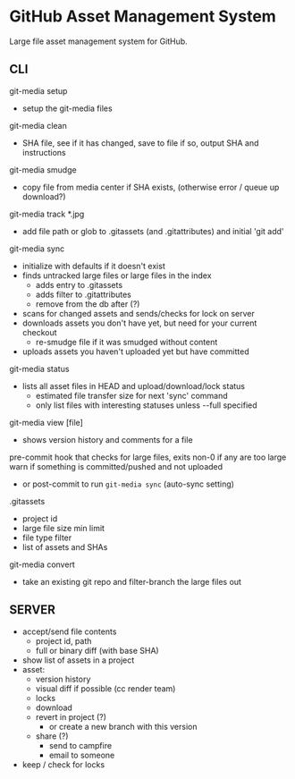 GitHub Asset Management System
==============================

Large file asset management system for GitHub.

CLI
---

git-media setup
 - setup the git-media files

git-media clean
 - SHA file, see if it has changed, save to file if so, output SHA and instructions

git-media smudge
 - copy file from media center if SHA exists, (otherwise error / queue up download?)

git-media track *.jpg

- add file path or glob to .gitassets (and .gitattributes) and initial 'git add'

git-media sync

- initialize with defaults if it doesn't exist
- finds untracked large files or large files in the index
  - adds entry to .gitassets
  - adds filter to .gitattributes
  - remove from the db after (?)
- scans for changed assets and sends/checks for lock on server
- downloads assets you don't have yet, but need for your current checkout
  - re-smudge file if it was smudged without content
- uploads assets you haven't uploaded yet but have committed

git-media status

- lists all asset files in HEAD and upload/download/lock status
  - estimated file transfer size for next 'sync' command
  - only list files with interesting statuses unless --full specified

git-media view [file]

- shows version history and comments for a file

pre-commit hook that checks for large files, exits non-0 if any are too large
warn if something is committed/pushed and not uploaded
  - or post-commit to run `git-media sync` (auto-sync setting)

.gitassets
  - project id
  - large file size min limit
  - file type filter
  - list of assets and SHAs

git-media convert

- take an existing git repo and filter-branch the large files out

SERVER
------

- accept/send file contents
  - project id, path
  - full or binary diff (with base SHA)
- show list of assets in a project
- asset:
  - version history
  - visual diff if possible (cc render team)
  - locks
  - download
  - revert in project (?)
    - or create a new branch with this version
  - share (?)
    - send to campfire
    - email to someone
- keep / check for locks
